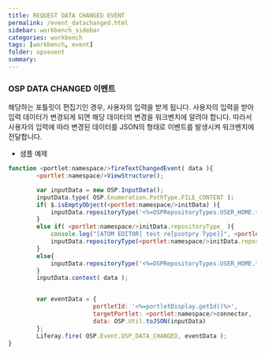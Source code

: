 ```yaml
---
title: REQUEST DATA CHANGED EVENT
permalink: /event_datachanged.html
sidebar: workbench_sidebar
categories: workbench
tags: [workbench, event]
folder: opsevent
summary:
---
```



### OSP DATA CHANGED 이벤트
해당하는 포틀릿이 편집기인 경우, 사용자의 입력을 받게 됩니다. 사용자의 입력을 받아 입력 데이터가 변경되게 되면 해당 데이터의 변경을 워크벤치에 알려야 합니다.
따라서 사용자의 입력에 따라 변경된 데이터를 JSON의 형태로 이벤트를 발생시켜 워크벤치에 전달합니다.

- 샘플 예제
```javascript
function <portlet:namespace/>fireTextChangedEvent( data ){
		<portlet:namespace/>ViewStructure();

		var inputData = new OSP.InputData();
		inputData.type( OSP.Enumeration.PathType.FILE_CONTENT );
		if( $.isEmptyObject(<portlet:namespace/>initData) ){
			inputData.repositoryType('<%=OSPRepositoryTypes.USER_HOME.toString()%>');
		}
		else if( <portlet:namespace/>initData.repositoryType_ ){
			console.log("[ATOM EDITOR] test re[psotpry Type]]", <portlet:namespace/>initData);
			inputData.repositoryType(<portlet:namespace/>initData.repositoryType_);
		}
		else{
			inputData.repositoryType('<%=OSPRepositoryTypes.USER_HOME.toString()%>');
		}
		inputData.context( data );


		var eventData = {
		     			portletId: '<%=portletDisplay.getId()%>',
		     			targetPortlet: <portlet:namespace/>connector,
		     			data: OSP.Util.toJSON(inputData)
		};
		Liferay.fire( OSP.Event.OSP_DATA_CHANGED, eventData );
}
```
